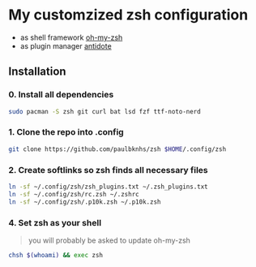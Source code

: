 # My customzized zsh configuration

- as shell framework [oh-my-zsh](https://github.com/ohmyzsh/ohmyzsh)
- as plugin manager [antidote](https://github.com/mattmc3/antidote)

## Installation

### 0. Install all dependencies

```bash
sudo pacman -S zsh git curl bat lsd fzf ttf-noto-nerd
```

### 1. Clone the repo into .config

```bash
git clone https://github.com/paulbknhs/zsh $HOME/.config/zsh
```

### 2. Create softlinks so zsh finds all necessary files

```bash
ln -sf ~/.config/zsh/zsh_plugins.txt ~/.zsh_plugins.txt
ln -sf ~/.config/zsh/rc.zsh ~/.zshrc
ln -sf ~/.config/zsh/.p10k.zsh ~/.p10k.zsh
```

### 4. Set zsh as your shell

> you will probably be asked to update oh-my-zsh

```bash
chsh $(whoami) && exec zsh
```
